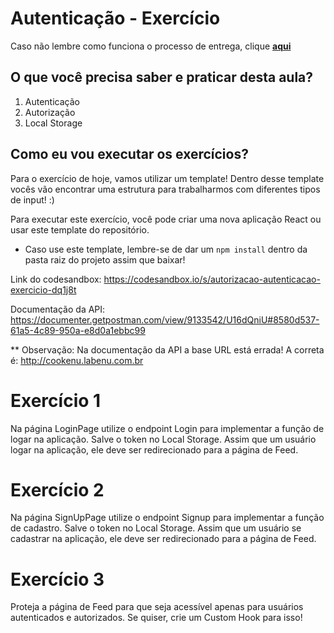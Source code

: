 # Autenticação - Exercício

Caso não lembre como funciona o processo de entrega, clique [**aqui**](https://github.com/labenuexercicios/instrucoes-entrega)

## O que você precisa saber e praticar desta aula?
1. Autenticação
2. Autorização
3. Local Storage


## Como eu vou executar os exercícios?
Para o exercício de hoje, vamos utilizar um template! Dentro desse template vocês vão encontrar uma estrutura para trabalharmos com diferentes tipos de input! :)

Para executar este exercício, você pode criar uma nova aplicação React ou usar este template do repositório.

* Caso use este template, lembre-se de dar um `npm install` dentro da pasta raiz do projeto assim que baixar!

Link do codesandbox: https://codesandbox.io/s/autorizacao-autenticacao-exercicio-dq1j8t

Documentação da API: https://documenter.getpostman.com/view/9133542/U16dQniU#8580d537-61a5-4c89-950a-e8d0a1ebbc99

** Observação: Na documentação da API a base URL está errada! A correta é: http://cookenu.labenu.com.br 

# Exercício 1
Na página LoginPage utilize o endpoint Login para implementar a função de logar na aplicação. 
Salve o token no Local Storage. 
Assim que um usuário logar na aplicação, ele deve ser redirecionado para a página de Feed.

# Exercício 2
Na página SignUpPage utilize o endpoint Signup para implementar a função de cadastro.
Salve o token no Local Storage.
Assim que um usuário se cadastrar na aplicação, ele deve ser redirecionado para a página de Feed.

# Exercício 3
Proteja a página de Feed para que seja acessível apenas para usuários autenticados e autorizados. Se quiser, crie um Custom Hook para isso!


